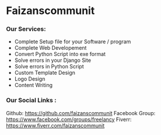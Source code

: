 # Faizanscommunit
### Our Services:
- Complete Setup file for your Software / program
- Complete Web Developement
- Convert Python Script into exe format
- Solve errors in your Django Site
- Solve errors in Python Script
- Custom Template Design
- Logo Design
- Content Writing


### Our Social Links :
Github: https://github.com/faizanscommunit 
Facebook Group: https://www.facebook.com/groups/freelancy 
Fiverr: https://www.fiverr.com/faizanscommunit 
